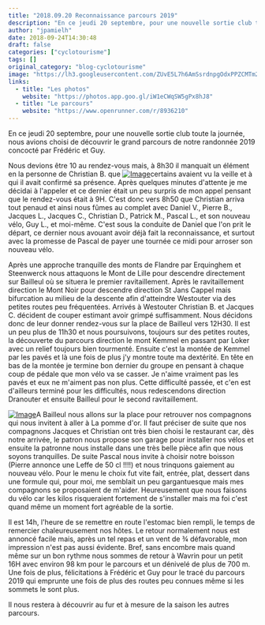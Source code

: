 ```yaml
---
title: "2018.09.20 Reconnaissance parcours 2019"
description: "En ce jeudi 20 septembre, pour une nouvelle sortie club toute la journée, nous avions choisi de découvrir le grand parcours de notre randonnée 2019 concocté par Frédéric et Guy."
author: "jpamielh"
date: 2018-09-24T14:30:48
draft: false
categories: ["cyclotourisme"]
tags: []
original_category: "blog-cyclotourisme"
image: "https://lh3.googleusercontent.com/ZUvE5L7h6AmSsrdnpgOdxPPZCMTm2UEAGuLnGV45se65aloQbwK-bf9-a3eykdqrVa7ORcrvyLg_Z5hD_WWNeQXRTc7FQhpIWqL1kAj2U7EHO6v1h5qJWtPsd_8tp1g5nctpgR292rQ4UG6Mr-AGZOsn93Uj7qCEHjGnXN6pXKF89sG9nRRLRuy34PTh6oWygdiDTj2mAiIAQDy_c8AvLnAC-LzYDHBmCKSNd9ZfzrujZcdZTVomqf6j04hs1N9SJ-dE-8V9erX3WjiPkz1hnBaGWE-IEX1Koau3ht8idsHr8ALu1owmvURRnW92wH4ukB6qDRgOOIi0h_CBFjZF977nvYu5Rk2xlcOjBNYOXDVrlSa2mto1GX3Ab2SY4mhUT9tyk99RGZxbbpms-bsGicZMG_dwr-_lKSOKHrPDtxpqcqNGjYoqemH04djvAufO2wPi0gq60IAMYNM0FuSwtKI7gWESAt9HFp6zf-7htOCjubSYZLAbGWGjoYtWZJRlzX28lIJfNV2rvf4GU3lUhOId8EetoacpnjUeIQTJeTRmv5mBAqbCQV1Kj6wMflv42_NG9Oq5v2tJ2v0LFTSSRTThHdRryzxnFwiK-SECcqgZxheGqz9fZIcKdefWgdmG=w1024-h768-no"
links:
  - title: "Les photos"
    website: "https://photos.app.goo.gl/iW1eCWqSW5gPx8hJ8"
  - title: "Le parcours"
    website: "https://www.openrunner.com/r/8936210"
---
```


En ce jeudi 20 septembre, pour une nouvelle sortie club toute la journée, nous avions choisi de découvrir le grand parcours de notre randonnée 2019 concocté par Frédéric et Guy.

<!--more-->

Nous devions être 10 au rendez-vous mais, à 8h30 il manquait un élément en la personne de Christian B. que [![Image](https://lh3.googleusercontent.com/91DXMyYIm2e3VoQJNhOPGM8wxIHJyoNlysbOxlHGiktPufjbAR1YSf2BgVQHu3rSLn1G0t7oacKuFqimzODwJ2bvpp1P685VrpS8ox_BduJE7G-7h3YEMJzX94aCy79Be6EpPIaQ-GT4HFKBq7NmehlftSf4g4uyY695_VTMfCfkqRuiNeiKvV8Bs19xoxM9_HE_Z2Fpx3zRT7tz6gHf1HP1wheidK0fAAQXChpMHhgib9BOhvKgBA21Cuoa2G0n1-lAnxmNMnt5anBYR259kg7XSzyFpLKJY3ig2F0mWGXDUzT2j6v_ZtFKsIa4kruJm3khYZMV2vNZ5kYkeuyBtR83cc1X-pgeq-rgwVkChtP2QEYimGu3EEcoeziCNCMYCZOynlJWtYCDkffK3FHwYjtDkGRksRQEBrx1fOoGcQKMo-IroxNUYeYWCWbRkul7_k8GUk1AhqWjKDYdguMrd-Mnplde94se7BmcNEkP8zCM4UIpCn0jaiUc7DpJGJDLMU0Kh0ZcNUTfQqfKxnynsflRsKC8BeKGas4wdMb3FE7f-l5YlMoy-7crrJ6wmN1IOe5ni_jPvLch3ivEH_cuTZYJB9QrAxIgHCQWwt3CLILAqMogNU7TZaQ_BmRRytciIlunxJyXHjcGh8C5OSu_0fn6lrVkwgs4W1qK8kJzdAIWnSsQysa9XVuw1A=w1024-h768-no)](https://lh3.googleusercontent.com/91DXMyYIm2e3VoQJNhOPGM8wxIHJyoNlysbOxlHGiktPufjbAR1YSf2BgVQHu3rSLn1G0t7oacKuFqimzODwJ2bvpp1P685VrpS8ox_BduJE7G-7h3YEMJzX94aCy79Be6EpPIaQ-GT4HFKBq7NmehlftSf4g4uyY695_VTMfCfkqRuiNeiKvV8Bs19xoxM9_HE_Z2Fpx3zRT7tz6gHf1HP1wheidK0fAAQXChpMHhgib9BOhvKgBA21Cuoa2G0n1-lAnxmNMnt5anBYR259kg7XSzyFpLKJY3ig2F0mWGXDUzT2j6v_ZtFKsIa4kruJm3khYZMV2vNZ5kYkeuyBtR83cc1X-pgeq-rgwVkChtP2QEYimGu3EEcoeziCNCMYCZOynlJWtYCDkffK3FHwYjtDkGRksRQEBrx1fOoGcQKMo-IroxNUYeYWCWbRkul7_k8GUk1AhqWjKDYdguMrd-Mnplde94se7BmcNEkP8zCM4UIpCn0jaiUc7DpJGJDLMU0Kh0ZcNUTfQqfKxnynsflRsKC8BeKGas4wdMb3FE7f-l5YlMoy-7crrJ6wmN1IOe5ni_jPvLch3ivEH_cuTZYJB9QrAxIgHCQWwt3CLILAqMogNU7TZaQ_BmRRytciIlunxJyXHjcGh8C5OSu_0fn6lrVkwgs4W1qK8kJzdAIWnSsQysa9XVuw1A=w1024-h768-no)certains avaient vu la veille et à qui il avait confirmé sa présence. Après quelques minutes d'attente je me décidai à l'appeler et ce dernier était un peu surpris de mon appel pensant que le rendez-vous était à 9H. C'est donc vers 8h50 que Christian arriva tout penaud et ainsi nous fûmes au complet avec Daniel V., Pierre B., Jacques L., Jacques C., Christian D., Patrick M., Pascal L., et son nouveau vélo, Guy L., et moi-même. C'est sous la conduite de Daniel que l'on prit le départ, ce dernier nous avouant avoir déjà fait la reconnaissance, et surtout avec la promesse de Pascal de payer une tournée ce midi pour arroser son nouveau vélo.

Après une approche tranquille des monts de Flandre par Erquinghem et Steenwerck nous attaquons le Mont de Lille pour descendre directement sur Bailleul où se situera le premier ravitaillement. Après le ravitaillement direction le Mont Noir pour descendre direction St Jans Cappel mais bifurcation au milieu de la descente afin d'atteindre Westouter via des petites routes peu fréquentées. Arrivés à Westouter Christian B. et Jacques C. décident de couper estimant avoir grimpé suffisamment. Nous décidons donc de leur donner rendez-vous sur la place de Bailleul vers 12H30. Il est un peu plus de 11h30 et nous poursuivons, toujours sur des petites routes, la découverte du parcours direction le mont Kemmel en passant par Loker avec un relief toujours bien tourmenté. Ensuite c'est la montée de Kemmel par les pavés et là une fois de plus j'y montre toute ma dextérité. En tête en bas de la montée je termine bon dernier du groupe en pensant à chaque coup de pédale que mon vélo va se casser. Je n'aime vraiment pas les pavés et eux ne m'aiment pas non plus. Cette difficulté passée, et c'en est d'ailleurs terminé pour les difficultés, nous redescendons direction Dranouter et ensuite Bailleul pour le second ravitaillement.

[![Image](https://lh3.googleusercontent.com/RMF9QfXYTXcPAGgAOD00C6UKyDQiZqpGjgUDm_TcG_9gAyrEsoubJzRlqfafYiw7nWop5U9-zwpzOaIyD3atjJgaedpJ7430DZlwsz9pJNnqjHJenp-4nBfoSvjlouMPftDFXtLZW2PLLstZ1BBOCPASqaLAVrnMXl1qDK1cXU0MdlIEGMbwEowcpWMElTJLvVm3SfsgokeszltHS9PDRs8K4uAydN0eiWOphMB4DQIwz6CRj9cYa0euoPrvLoZ9gLNxcYk264PxOWnt-AflvqCbaKPT0T5LdZw-CoTbDSdtESXurAgpsJPR4tkDGgQ-ITZSxkf0cmm0RZig1h7xGz0vSbZU9bOP09iEHPD_WIKEHnKr21pq_McrQ7_m4mrDwRzq2Ws-c0vsq9SLhUFGVmawNKcmxJmkGvAq8Ki0Mo9TdboPYUBt-1Uqc9PjpH02tWv-zzqexYMGA4vQgJ6iSyfMThgtua5ECYELlnf_PAyvGbyFumWORW4OmOXIOwbmLBq5uRIHrMBjorzQuXsyCw0LrIKWuAtiTCzPbj4SrqpH27NJBiR9ufhszAsqMxMCo_aj5D1z23upitMc5de1XIs9sV3m2Q3oXHjlYCKmC_bvslF1n-V_Es-yHiTxaPW25Ma4W59OY7-Zov8v9k8Hj8zVvJYN_4VeDs7VngfwSdkmCDxpUJIjOmyhcA=w1024-h768-no)](https://lh3.googleusercontent.com/RMF9QfXYTXcPAGgAOD00C6UKyDQiZqpGjgUDm_TcG_9gAyrEsoubJzRlqfafYiw7nWop5U9-zwpzOaIyD3atjJgaedpJ7430DZlwsz9pJNnqjHJenp-4nBfoSvjlouMPftDFXtLZW2PLLstZ1BBOCPASqaLAVrnMXl1qDK1cXU0MdlIEGMbwEowcpWMElTJLvVm3SfsgokeszltHS9PDRs8K4uAydN0eiWOphMB4DQIwz6CRj9cYa0euoPrvLoZ9gLNxcYk264PxOWnt-AflvqCbaKPT0T5LdZw-CoTbDSdtESXurAgpsJPR4tkDGgQ-ITZSxkf0cmm0RZig1h7xGz0vSbZU9bOP09iEHPD_WIKEHnKr21pq_McrQ7_m4mrDwRzq2Ws-c0vsq9SLhUFGVmawNKcmxJmkGvAq8Ki0Mo9TdboPYUBt-1Uqc9PjpH02tWv-zzqexYMGA4vQgJ6iSyfMThgtua5ECYELlnf_PAyvGbyFumWORW4OmOXIOwbmLBq5uRIHrMBjorzQuXsyCw0LrIKWuAtiTCzPbj4SrqpH27NJBiR9ufhszAsqMxMCo_aj5D1z23upitMc5de1XIs9sV3m2Q3oXHjlYCKmC_bvslF1n-V_Es-yHiTxaPW25Ma4W59OY7-Zov8v9k8Hj8zVvJYN_4VeDs7VngfwSdkmCDxpUJIjOmyhcA=w1024-h768-no)A Bailleul nous allons sur la place pour retrouver nos compagnons qui nous invitent à aller à La pomme d'or. Il faut préciser de suite que nos compagnons Jacques et Christian ont très bien choisi le restaurant car, dès notre arrivée, le patron nous propose son garage pour installer nos vélos et ensuite la patronne nous installe dans une très belle pièce afin que nous soyons tranquilles. De suite Pascal nous invite à choisir notre boisson (Pierre annonce une Leffe de 50 cl&nbsp;!!!!) et nous trinquons gaiement au nouveau vélo. Pour le menu le choix fut vite fait, entrée, plat, dessert dans une formule qui, pour moi, me semblait un peu gargantuesque mais mes compagnons se proposaient de m'aider. Heureusement que nous faisons du vélo car les kilos risqueraient fortement de s'installer mais ma foi c'est quand même un moment fort agréable de la sortie.

Il est 14h, l'heure de se remettre en route l'estomac bien rempli, le temps de remercier chaleureusement nos hôtes. Le retour normalement nous est annoncé facile mais, après un tel repas et un vent de ¾ défavorable, mon impression n'est pas aussi évidente. Bref, sans encombre mais quand même sur un bon rythme nous sommes de retour à Wavrin pour un petit 16H avec environ 98 km pour le parcours et un dénivelé de plus de 700 m. Une fois de plus, félicitations à Frédéric et Guy pour le tracé du parcours 2019 qui emprunte une fois de plus des routes peu connues même si les sommets le sont plus.

Il nous restera à découvrir au fur et à mesure de la saison les autres parcours.